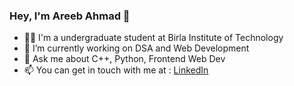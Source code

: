 ### Hey, I'm Areeb Ahmad 👋

- 👨‍💻 I'm a undergraduate student at Birla Institute of Technology
- 🌱 I’m currently working on DSA and Web Development
- 💬 Ask me about C++, Python, Frontend Web Dev
- 📫 You can get in touch with me at : [LinkedIn](https://www.linkedin.com/in/areeb3/) 

